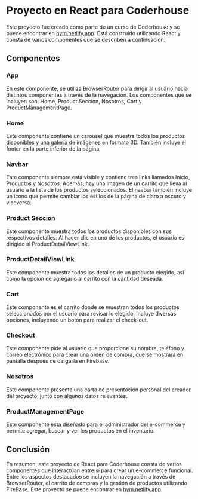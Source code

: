 # Proyecto en React para Coderhouse

Este proyecto fue creado como parte de un curso de Coderhouse y se puede encontrar en [hym.netlify.app](https://hym.netlify.app). Está construido utilizando React y consta de varios componentes que se describen a continuación.

## Componentes

### App
En este componente, se utiliza BrowserRouter para dirigir al usuario hacia distintos componentes a través de la navegación. Los componentes que se incluyen son: Home, Product Seccion, Nosotros, Cart y ProductManagementPage.

### Home
Este componente contiene un carousel que muestra todos los productos disponibles y una galería de imágenes en formato 3D. También incluye el footer en la parte inferior de la página.

### Navbar
Este componente siempre está visible y contiene tres links llamados Inicio, Productos y Nosotros. Además, hay una imagen de un carrito que lleva al usuario a la lista de los productos seleccionados. El navbar también incluye un icono que permite cambiar los estilos de la página de claro a oscuro y viceversa.

### Product Seccion
Este componente muestra todos los productos disponibles con sus respectivos detalles. Al hacer clic en uno de los productos, el usuario es dirigido al ProductDetailViewLink.

### ProductDetailViewLink
Este componente muestra todos los detalles de un producto elegido, así como la opción de agregarlo al carrito con la cantidad deseada.

### Cart
Este componente es el carrito donde se muestran todos los productos seleccionados por el usuario para revisar lo elegido. Incluye diversas opciones, incluyendo un botón para realizar el check-out.

### Checkout
Este componente pide al usuario que proporcione su nombre, teléfono y correo electrónico para crear una orden de compra, que se mostrará en pantalla después de cargarla en Firebase.

### Nosotros
Este componente presenta una carta de presentación personal del creador del proyecto, junto con algunos datos relevantes.

### ProductManagementPage
Este componente está diseñado para el administrador del e-commerce y permite agregar, buscar y ver los productos en el inventario.

## Conclusión
En resumen, este proyecto de React para Coderhouse consta de varios componentes que interactúan entre sí para crear un e-commerce funcional. Entre los aspectos destacados se incluyen la navegación a través de BrowserRouter, el carrito de compras y la gestión de productos utilizando FireBase. Este proyecto se puede encontrar en [hym.netlify.app](https://hym.netlify.app).
